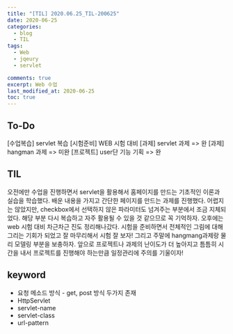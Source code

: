 ```yaml
---
title: "[TIL] 2020.06.25_TIL-200625"
date: 2020-06-25
categories:
  - blog
  - TIL
tags:
  - Web
  - jqeury
  - servlet

comments: true
excerpt: Web 수업
last_modified_at: 2020-06-25
toc: true
---
```


## To-Do
[수업복습] servlet 복습
[시험준비] WEB 시험 대비
[과제] servlet 과제 => 완
[과제] hangman 과제 => 미완
[프로젝트] user단 기능 기획 => 완

## TIL
 오전에만 수업을 진행하면서 servlet을 활용해서 홈페이지를 만드는 기초적인 이론과 실습을 학습했다. 배운 내용을 가지고 간단한 페이지를 만드는 과제를 진행했다. 어렵지는 않았지만, checkbox에서 선택하지 않은 파라미터도 넘겨주는 부분에서 조금 지체되었다. 해당 부분 다시 복습하고 자주 활용될 수 있을 것 같으므로 꼭 기억하자. 
 오후에는 web 시험 대비 차근차근 진도 정리해나갔다. 시험을 준비하면서 전체적인 그림에 대해 그리는 기회가 되었고 잘 마무리해서 시험 잘 보자!
 그리고 주말에 hangmang과제랑 물리 모델링 부분을 보충하자. 앞으로 프로젝트나 과제의 난이도가 더 높아지고 틈틈히 시간을 내서 프로젝트를 진행해야 하는만큼 일정관리에 주의를 기울이자!

## keyword
- 요청 메소드 방식 - get, post 방식 두가지 존재
- HttpServlet
- servlet-name
- servlet-class
- url-pattern